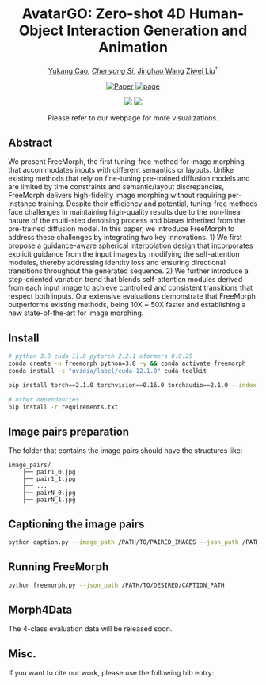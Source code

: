 <div align="center">

# AvatarGO: Zero-shot 4D Human-Object Interaction Generation and Animation
  
<a href="https://yukangcao.github.io/">Yukang Cao</a><sup>*</sup>,
<a href="https://chenyangsi.top/">Chenyang Si</a><sup>*</sup>, 
<a href="https://openreview.net/profile?id=~Jinghao_Wang2">Jinghao Wang</a>
<a href="https://liuziwei7.github.io/">Ziwei Liu</a><sup>†</sup>


[![Paper](http://img.shields.io/badge/Paper-arxiv.2410.07164-B31B1B.svg)](https://arxiv.org/abs/2410.07164)
<a href="https://yukangcao.github.io/FreeMorph/"><img alt="page" src="https://img.shields.io/badge/Webpage-0054a6?logo=Google%20chrome&logoColor=white"></a>

<img src="./docs/static/avatargo-demo-1.gif">
<img src="./docs/static/avatargo-demo-2.gif">
  
Please refer to our webpage for more visualizations.
</div>

## Abstract
We present FreeMorph, the first tuning-free method for image morphing that accommodates inputs with different semantics or layouts. Unlike existing methods that rely on fine-tuning pre-trained diffusion models and are limited by time constraints and semantic/layout discrepancies, FreeMorph delivers high-fidelity image morphing without requiring per-instance training. Despite their efficiency and potential, tuning-free methods face challenges in maintaining high-quality results due to the non-linear nature of the multi-step denoising process and biases inherited from the pre-trained diffusion model. In this paper, we introduce FreeMorph to address these challenges by integrating two key innovations. 1) We first propose a guidance-aware spherical interpolation design that incorporates explicit guidance from the input images by modifying the self-attention modules, thereby addressing identity loss and ensuring directional transitions throughout the generated sequence. 2) We further introduce a step-oriented variation trend that blends self-attention modules derived from each input image to achieve controlled and consistent transitions that respect both inputs. Our extensive evaluations demonstrate that FreeMorph outperforms existing methods, being 10X ~ 50X faster and establishing a new state-of-the-art for image morphing.


## Install
```bash
# python 3.8 cuda 11.8 pytorch 2.2.1 xformers 0.0.25
conda create -n freemorph python=3.8 -y && conda activate freemorph
conda install -c "nvidia/label/cuda-12.1.0" cuda-toolkit

pip install torch==2.1.0 torchvision==0.16.0 torchaudio==2.1.0 --index-url https://download.pytorch.org/whl/cu121

# other dependencies
pip install -r requirements.txt

```

## Image pairs preparation
The folder that contains the image pairs should have the structures like:
```
image_pairs/
    ├── pair1_0.jpg
    ├── pair1_1.jpg
    ├── ...
    ├── pairN_0.jpg
    ├── pairN_1.jpg
```


## Captioning the image pairs

```bash
python caption.py --image_path /PATH/TO/PAIRED_IMAGES --json_path /PATH/TO/DESIRED/CAPTION_PATH
```

## Running FreeMorph
```bash
python freemorph.py --json_path /PATH/TO/DESIRED/CAPTION_PATH
```

## Morph4Data
The 4-class evaluation data will be released soon.


## Misc.
If you want to cite our work, please use the following bib entry:
```

```
